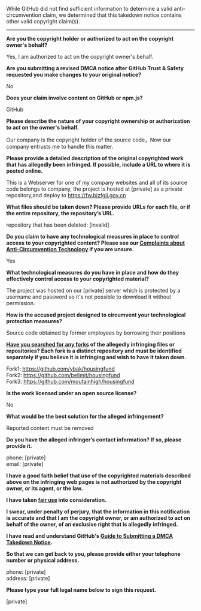 While GitHub did not find sufficient information to determine a valid anti-circumvention claim, we determined that this takedown notice contains other valid copyright claim(s).

---

**Are you the copyright holder or authorized to act on the copyright owner's behalf?**

Yes, I am authorized to act on the copyright owner's behalf.

**Are you submitting a revised DMCA notice after GitHub Trust & Safety requested you make changes to your original notice?**

No

**Does your claim involve content on GitHub or npm.js?**

GitHub

**Please describe the nature of your copyright ownership or authorization to act on the owner's behalf.**

Our company is the copyright holder of the source code，Now our company entrusts me to handle this matter.

**Please provide a detailed description of the original copyrighted work that has allegedly been infringed. If possible, include a URL to where it is posted online.**

This is a Webserver for one of my company websites and all of its source code belongs to company, the project is hosted at [private] as a private repository,and deploy to https://fw.bjzfgjj.gov.cn

**What files should be taken down? Please provide URLs for each file, or if the entire repository, the repository’s URL.**

repository that has been deleted: [invalid]

**Do you claim to have any technological measures in place to control access to your copyrighted content? Please see our <a href="https://docs.github.com/articles/guide-to-submitting-a-dmca-takedown-notice#complaints-about-anti-circumvention-technology">Complaints about Anti-Circumvention Technology</a> if you are unsure.**

Yes

**What technological measures do you have in place and how do they effectively control access to your copyrighted material?**

The project was hosted on our [private] server which is protected by a username and password so it's not possible to download it without permission.

**How is the accused project designed to circumvent your technological protection measures?**

Source code obtained by former employees by borrowing their positions

**<a href="https://docs.github.com/articles/dmca-takedown-policy#b-what-about-forks-or-whats-a-fork">Have you searched for any forks</a> of the allegedly infringing files or repositories? Each fork is a distinct repository and must be identified separately if you believe it is infringing and wish to have it taken down.**

Fork1: https://github.com/ybak/housingfund  
Fork2: https://github.com/bellmit/housingfund  
Fork3: https://github.com/moutainhigh/housingfund

**Is the work licensed under an open source license?**

No

**What would be the best solution for the alleged infringement?**

Reported content must be removed

**Do you have the alleged infringer’s contact information? If so, please provide it.**

phone: [private]  
email: [private]

**I have a good faith belief that use of the copyrighted materials described above on the infringing web pages is not authorized by the copyright owner, or its agent, or the law.**

**I have taken <a href="https://www.lumendatabase.org/topics/22">fair use</a> into consideration.**

**I swear, under penalty of perjury, that the information in this notification is accurate and that I am the copyright owner, or am authorized to act on behalf of the owner, of an exclusive right that is allegedly infringed.**

**I have read and understand GitHub's <a href="https://docs.github.com/articles/guide-to-submitting-a-dmca-takedown-notice/">Guide to Submitting a DMCA Takedown Notice</a>.**

**So that we can get back to you, please provide either your telephone number or physical address.**

phone: [private]  
address: [private]

**Please type your full legal name below to sign this request.**

[private]
